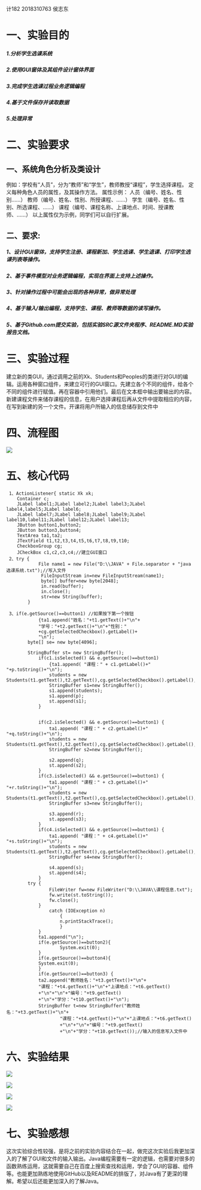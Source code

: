 计182 2018310763 侯志东
# 一、实验目的
##### 1.分析学生选课系统
##### 2.使用GUI窗体及其组件设计窗体界面
##### 3.完成学生选课过程业务逻辑编程
##### 4.基于文件保存并读取数据
##### 5.处理异常
# 二、实验要求
## 一、系统角色分析及类设计
例如：学校有“人员”，分为“教师”和“学生”，教师教授“课程”，学生选择课程。
定义每种角色人员的属性，及其操作方法。
属性示例：	人员（编号、姓名、性别……）
教师（编号、姓名、性别、所授课程、……）
			学生（编号、姓名、性别、所选课程、……）
			课程（编号、课程名称、上课地点、时间、授课教师、……）
以上属性仅为示例，同学们可以自行扩展。

## 二、要求:
##### 1、设计GUI窗体，支持学生注册、课程新加、学生选课、学生退课、打印学生选课列表等操作。
##### 2、基于事件模型对业务逻辑编程，实现在界面上支持上述操作。
##### 3、针对操作过程中可能会出现的各种异常，做异常处理
##### 4、基于输入/输出编程，支持学生、课程、教师等数据的读写操作。
##### 5、基于Github.com提交实验，包括实验SRC源文件夹程序、README.MD实验报告文档。

# 三、实验过程
   建立新的类GUI，通过调用之前的Xk、Students和Peoples的类进行对GUI的编辑。运用各种窗口组件，来建立可行的GUI窗口。先建立各个不同的组件，给各个不同的组件进行赋值。再在容器中引用他们。最后在文本框中输出要输出的内容。新建课程文件来储存课程的信息，在用户选择课程后再从文件中提取相应的内容，在写到新建的另一个文件。开课将用户所输入的信息储存到文件中
# 四、流程图
![](https://github.com/houzhidong/shiyan5/blob/master/%E6%B5%81%E7%A8%8B%E5%9B%BE.jpg)
# 五、核心代码
~~~
 1、ActionListener{ static Xk xk;
	Container c;
	JLabel label1;JLabel label2;JLabel label3;JLabel label4,label5;JLabel label6;
	JLabel label7;JLabel label8;JLabel label9;JLabel label10,label11;JLabel label12;JLabel label13;
	JButton button1,button2;
	JButton button3,button4;
	TextArea ta1,ta2;
	JTextField t1,t2,t3,t4,t5,t6,t7,t8,t9,t10;
	CheckboxGroup cg;
	JCheckBox c1,c2,c3,c4;//建立GUI窗口	
 2、try {
	    	File name1 = new File("D:\\JAVA" + File.separator + "java选课系统.txt");//写入文件
	    	 FileInputStream in=new FileInputStream(name1);
	    	 byte[] buffer=new byte[2048];
	    	 in.read(buffer);
	    	 in.close();
	    	 str=new String(buffer);
	    }
	    
 3、if(e.getSource()==button1) //如果按下第一个按钮
			{ta1.append("姓名："+t1.getText()+"\n"+
			"学号："+t2.getText()+"\n"+"性别："
			+cg.getSelectedCheckbox().getLabel()+
			"\n");
		byte[] se= new byte[4096];
		
		StringBuffer st= new StringBuffer();
			if(c1.isSelected() && e.getSource()==button1)
				{ta1.append( "课程：" + c1.getLabel()+" "+p.toString()+"\n");
				students = new Students(t1.getText(),t2.getText(),cg.getSelectedCheckbox().getLabel(),p);
				StringBuffer s1=new StringBuffer();
				s1.append(students);
				s1.append(p);
				st.append(s1);
			}
			
			
			if(c2.isSelected() && e.getSource()==button1) {
				ta1.append( "课程：" + c2.getLabel()+" "+q.toString()+"\n");
				students = new Students(t1.getText(),t2.getText(),cg.getSelectedCheckbox().getLabel(),q);
				StringBuffer s2=new StringBuffer();
				
				s2.append(q);
				st.append(s2);
			}
			if(c3.isSelected() && e.getSource()==button1) {
				ta1.append( "课程：" + c3.getLabel()+" "+r.toString()+"\n");
				students = new Students(t1.getText(),t2.getText(),cg.getSelectedCheckbox().getLabel(),r);
				StringBuffer s3=new StringBuffer();
				
				s3.append(r);
				st.append(s3);
			}
			if(c4.isSelected() && e.getSource()==button1) {
				ta1.append( "课程：" + c4.getLabel()+" "+s.toString()+"\n");
				students = new Students(t1.getText(),t2.getText(),cg.getSelectedCheckbox().getLabel(),s);
				StringBuffer s4=new StringBuffer();
					
				s4.append(s);
				st.append(s4);
			}	
		try {
				FileWriter fw=new FileWriter("D:\\JAVA\\课程信息.txt");
				fw.write(st.toString());
				fw.close();
			} 
				catch (IOException n) 
					{
					n.printStackTrace();
					}
		    }
			ta1.append("\n");
			if(e.getSource()==button2){
					System.exit(0);
			}
			if(e.getSource()==button4){
			System.exit(0);
		    }
		    if(e.getSource()==button3) {
			ta2.append("教师姓名："+t3.getText()+"\n"+
			"课程："+t4.getText()+"\n"+"上课地点："+t6.getText()
			+"\n"+"\n"+"编号："+t9.getText()
			+"\n"+"学分："+t10.getText()+"\n");
			StringBuffer t=new StringBuffer("教师姓名："+t3.getText()+"\n"+
					"课程："+t4.getText()+"\n"+"上课地点："+t6.getText()
					+"\n"+"\n"+"编号："+t9.getText()
					+"\n"+"学分："+t10.getText());//输入的信息写入文件中
~~~
# 六、实验结果
![](https://github.com/houzhidong/shiyan5/blob/master/yuxing.png)

![](https://github.com/houzhidong/shiyan5/blob/master/1.png)

![](https://github.com/houzhidong/shiyan5/blob/master/2.png)

![](https://github.com/houzhidong/shiyan5/blob/master/3.png)
# 七、实验感想
  这次实验综合性较强，是将之前的实验内容结合在一起，做完这次实验后我更加深入的了解了GUI和文件的输入输出。Java编程需要有一定的逻辑，也需要对很多的函数熟练运用，这就需要自己在百度上搜索查找和运用，学会了GUI的容器、组件等。也能更加熟练地使用GitHub以及README的排版了，对Java有了更深的理解。希望以后还能更加深入的了解Java。

